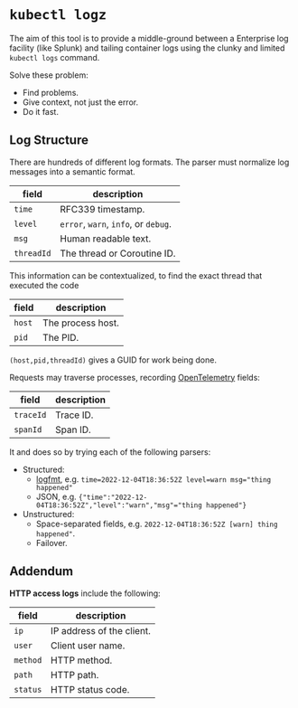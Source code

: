 # `kubectl logz`

The aim of this tool is to provide a middle-ground between a Enterprise log facility (like Splunk) and tailing
container logs using the clunky and limited `kubectl logs` command.

Solve these problem:

- Find problems.
- Give context, not just the error.
- Do it fast.

## Log Structure

There are hundreds of different log formats. The parser must normalize log messages into a semantic format.

| field      | description                          |
| ---------- | ------------------------------------ |
| `time`     | RFC339 timestamp.                    |
| `level`    | `error`, `warn`, `info`, or `debug`. |
| `msg`      | Human readable text.                 |
| `threadId` | The thread or Coroutine ID.          |

This information can be contextualized, to find the exact thread that executed the code

| field  | description       |
| ------ | ----------------- |
| `host` | The process host. |
| `pid`  | The PID.          |

`(host,pid,threadId)` gives a GUID for work being done.

Requests may traverse processes,
recording [OpenTelemetry](https://github.com/opentracing/specification/blob/master/specification.md) fields:

| field     | description |
| --------- | ----------- |
| `traceId` | Trace ID.   |
| `spanId`  | Span ID.    |

It and does so by trying each of the following parsers:

- Structured:
  - [logfmt](https://brandur.org/logfmt), e.g. `time=2022-12-04T18:36:52Z level=warn msg="thing happened"`
  - JSON, e.g. `{"time":"2022-12-04T18:36:52Z","level":"warn","msg"="thing happened"}`
- Unstructured:
  - Space-separated fields, e.g. `2022-12-04T18:36:52Z [warn] thing happened"`.
  - Failover.

## Addendum

**HTTP access logs** include the following:

| field    | description               |
| -------- | ------------------------- |
| `ip`     | IP address of the client. |
| `user`   | Client user name.         |
| `method` | HTTP method.              |
| `path`   | HTTP path.                |
| `status` | HTTP status code.         |
